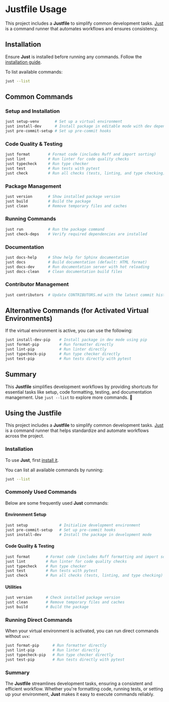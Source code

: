 # Justfile Usage

This project includes a **Justfile** to simplify common development tasks. [Just](https://github.com/casey/just) is a command runner that automates workflows and ensures consistency.

## Installation

Ensure **Just** is installed before running any commands. Follow the [installation guide](https://github.com/casey/just#installation).

To list available commands:

```bash
just --list
```

## Common Commands

### **Setup and Installation**

```bash
just setup-venv       # Set up a virtual environment
just install-dev      # Install package in editable mode with dev dependencies
just pre-commit-setup # Set up pre-commit hooks
```

### **Code Quality & Testing**

```bash
just format        # Format code (includes Ruff and import sorting)
just lint          # Run linter for code quality checks
just typecheck     # Run type checker
just test          # Run tests with pytest
just check         # Run all checks (tests, linting, and type checking)
```

### **Package Management**

```bash
just version       # Show installed package version
just build         # Build the package
just clean         # Remove temporary files and caches
```

### **Running Commands**

```bash
just run           # Run the package command
just check-deps    # Verify required dependencies are installed
```

### **Documentation**

```bash
just docs-help     # Show help for Sphinx documentation
just docs          # Build documentation (default: HTML format)
just docs-dev      # Run documentation server with hot reloading
just docs-clean    # Clean documentation build files
```

### **Contributor Management**

```bash
just contributors  # Update CONTRIBUTORS.md with the latest commit history
```

## Alternative Commands (for Activated Virtual Environments)

If the virtual environment is active, you can use the following:

```bash
just install-dev-pip    # Install package in dev mode using pip
just format-pip         # Run formatter directly
just lint-pip           # Run linter directly
just typecheck-pip      # Run type checker directly
just test-pip           # Run tests directly with pytest
```

## Summary

This **Justfile** simplifies development workflows by providing shortcuts for essential tasks like setup, code formatting, testing, and documentation management. Use `just --list` to explore more commands. 🚀

## Using the Justfile  

This project includes a **Justfile** to simplify common development tasks. [Just](https://github.com/casey/just) is a command runner that helps standardize and automate workflows across the project.  

### Installation  

To use **Just**, first [install it](https://github.com/casey/just#installation).  

You can list all available commands by running:  

```bash
just --list
```  

### Commonly Used Commands  

Below are some frequently used **Just** commands:  

#### **Environment Setup**  

```bash
just setup              # Initialize development environment  
just pre-commit-setup   # Set up pre-commit hooks  
just install-dev        # Install the package in development mode  
```  

#### **Code Quality & Testing**  

```bash
just format       # Format code (includes Ruff formatting and import sorting)  
just lint         # Run linter for code quality checks  
just typecheck    # Run type checker  
just test         # Run tests with pytest  
just check        # Run all checks (tests, linting, and type checking)  
```  

#### **Utilities**  

```bash
just version      # Check installed package version  
just clean        # Remove temporary files and caches  
just build        # Build the package  
```  

### Running Direct Commands  

When your virtual environment is activated, you can run direct commands without `uvx`:  

```bash
just format-pip      # Run formatter directly  
just lint-pip        # Run linter directly  
just typecheck-pip   # Run type checker directly  
just test-pip        # Run tests directly with pytest  
```  

### Summary  

The **Justfile** streamlines development tasks, ensuring a consistent and efficient workflow. Whether you're formatting code, running tests, or setting up your environment, **Just** makes it easy to execute commands reliably.  
